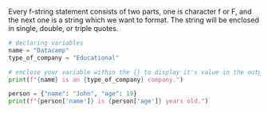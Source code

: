 Every f-string statement consists of two parts, one is character f or F, and the next one is a string which we want to format. The string will be enclosed in single, double, or triple quotes.

```python
# declaring variables
name = "Datacamp"
type_of_company = "Educational"

# enclose your variable within the {} to display it's value in the output
print(f"{name} is an {type_of_company} company.")
```

```python
person = {"name": "John", "age": 19}
print(f"{person['name']} is {person['age']} years old.")
```
